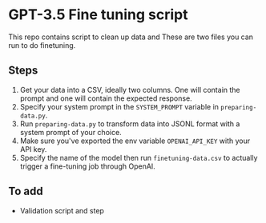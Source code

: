 # GPT-3.5 Fine tuning script

This repo contains script to clean up data and These are two files you can run to do finetuning.

## Steps

1. Get your data into a CSV, ideally two columns. One will contain the prompt and one will contain the expected response.
2. Specify your system prompt in the `SYSTEM_PROMPT` variable in `preparing-data.py`.
3. Run `preparing-data.py` to transform data into JSONL format with a system prompt of your choice.
4. Make sure you've exported the env variable `OPENAI_API_KEY` with your API key.
5. Specify the name of the model then run `finetuning-data.csv` to actually trigger a fine-tuning job through OpenAI.

## To add

- Validation script and step
